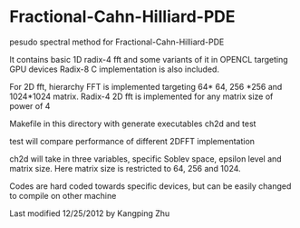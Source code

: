 Fractional-Cahn-Hilliard-PDE
============================

pesudo spectral method for Fractional-Cahn-Hilliard-PDE 

It contains basic 1D radix-4 fft and some variants of it in OPENCL targeting GPU devices
Radix-8 C implementation is also included.

For 2D fft, hierarchy FFT is implemented targeting 64\* 64, 256 \*256 and 1024\*1024 matrix.
Radix-4 2D fft is implemented for any matrix size of power of 4

Makefile in this directory with generate executables ch2d and test

test will compare performance of different 2DFFT implementation

ch2d will take in three variables, specific Soblev space, epsilon level and matrix size.
Here matrix size is restricted to 64, 256 and 1024. 

Codes are hard coded towards specific devices, but can be easily changed to compile on other machine


Last modified 12/25/2012 by Kangping Zhu

